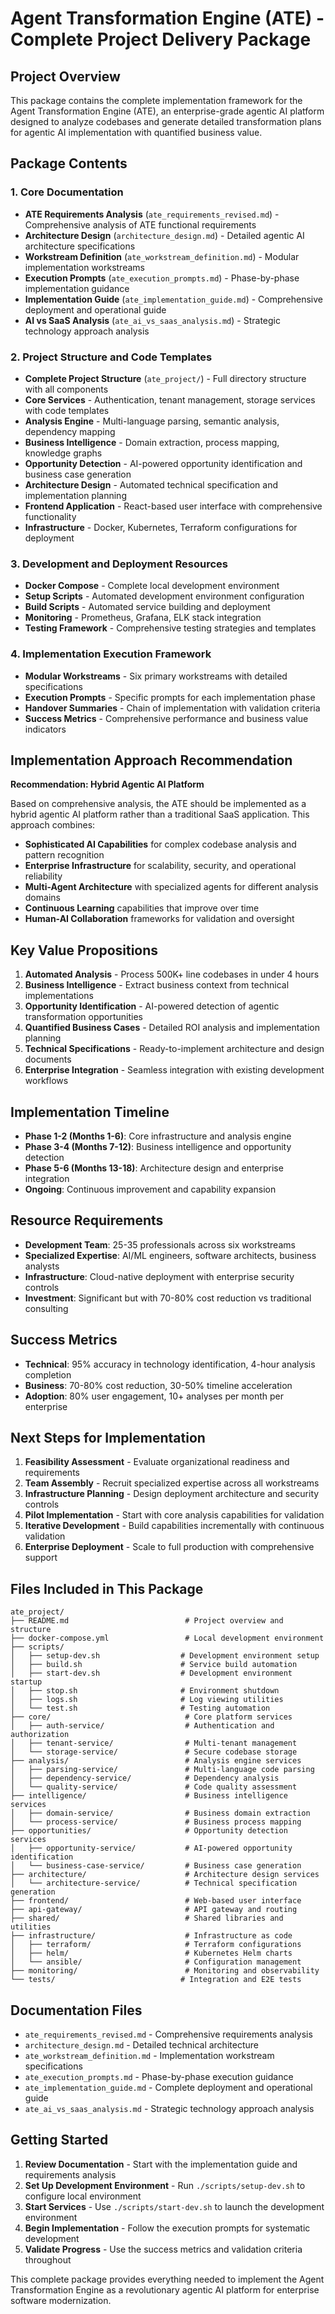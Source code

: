 # Agent Transformation Engine (ATE) - Complete Project Delivery Package

## Project Overview

This package contains the complete implementation framework for the Agent Transformation Engine (ATE), an enterprise-grade agentic AI platform designed to analyze codebases and generate detailed transformation plans for agentic AI implementation with quantified business value.

## Package Contents

### 1. Core Documentation
- **ATE Requirements Analysis** (`ate_requirements_revised.md`) - Comprehensive analysis of ATE functional requirements
- **Architecture Design** (`architecture_design.md`) - Detailed agentic AI architecture specifications
- **Workstream Definition** (`ate_workstream_definition.md`) - Modular implementation workstreams
- **Execution Prompts** (`ate_execution_prompts.md`) - Phase-by-phase implementation guidance
- **Implementation Guide** (`ate_implementation_guide.md`) - Comprehensive deployment and operational guide
- **AI vs SaaS Analysis** (`ate_ai_vs_saas_analysis.md`) - Strategic technology approach analysis

### 2. Project Structure and Code Templates
- **Complete Project Structure** (`ate_project/`) - Full directory structure with all components
- **Core Services** - Authentication, tenant management, storage services with code templates
- **Analysis Engine** - Multi-language parsing, semantic analysis, dependency mapping
- **Business Intelligence** - Domain extraction, process mapping, knowledge graphs
- **Opportunity Detection** - AI-powered opportunity identification and business case generation
- **Architecture Design** - Automated technical specification and implementation planning
- **Frontend Application** - React-based user interface with comprehensive functionality
- **Infrastructure** - Docker, Kubernetes, Terraform configurations for deployment

### 3. Development and Deployment Resources
- **Docker Compose** - Complete local development environment
- **Setup Scripts** - Automated development environment configuration
- **Build Scripts** - Automated service building and deployment
- **Monitoring** - Prometheus, Grafana, ELK stack integration
- **Testing Framework** - Comprehensive testing strategies and templates

### 4. Implementation Execution Framework
- **Modular Workstreams** - Six primary workstreams with detailed specifications
- **Execution Prompts** - Specific prompts for each implementation phase
- **Handover Summaries** - Chain of implementation with validation criteria
- **Success Metrics** - Comprehensive performance and business value indicators

## Implementation Approach Recommendation

**Recommendation: Hybrid Agentic AI Platform**

Based on comprehensive analysis, the ATE should be implemented as a hybrid agentic AI platform rather than a traditional SaaS application. This approach combines:

- **Sophisticated AI Capabilities** for complex codebase analysis and pattern recognition
- **Enterprise Infrastructure** for scalability, security, and operational reliability
- **Multi-Agent Architecture** with specialized agents for different analysis domains
- **Continuous Learning** capabilities that improve over time
- **Human-AI Collaboration** frameworks for validation and oversight

## Key Value Propositions

1. **Automated Analysis** - Process 500K+ line codebases in under 4 hours
2. **Business Intelligence** - Extract business context from technical implementations
3. **Opportunity Identification** - AI-powered detection of agentic transformation opportunities
4. **Quantified Business Cases** - Detailed ROI analysis and implementation planning
5. **Technical Specifications** - Ready-to-implement architecture and design documents
6. **Enterprise Integration** - Seamless integration with existing development workflows

## Implementation Timeline

- **Phase 1-2 (Months 1-6)**: Core infrastructure and analysis engine
- **Phase 3-4 (Months 7-12)**: Business intelligence and opportunity detection
- **Phase 5-6 (Months 13-18)**: Architecture design and enterprise integration
- **Ongoing**: Continuous improvement and capability expansion

## Resource Requirements

- **Development Team**: 25-35 professionals across six workstreams
- **Specialized Expertise**: AI/ML engineers, software architects, business analysts
- **Infrastructure**: Cloud-native deployment with enterprise security controls
- **Investment**: Significant but with 70-80% cost reduction vs traditional consulting

## Success Metrics

- **Technical**: 95% accuracy in technology identification, 4-hour analysis completion
- **Business**: 70-80% cost reduction, 30-50% timeline acceleration
- **Adoption**: 80% user engagement, 10+ analyses per month per enterprise

## Next Steps for Implementation

1. **Feasibility Assessment** - Evaluate organizational readiness and requirements
2. **Team Assembly** - Recruit specialized expertise across all workstreams
3. **Infrastructure Planning** - Design deployment architecture and security controls
4. **Pilot Implementation** - Start with core analysis capabilities for validation
5. **Iterative Development** - Build capabilities incrementally with continuous validation
6. **Enterprise Deployment** - Scale to full production with comprehensive support

## Files Included in This Package

```
ate_project/
├── README.md                          # Project overview and structure
├── docker-compose.yml                 # Local development environment
├── scripts/
│   ├── setup-dev.sh                  # Development environment setup
│   ├── build.sh                      # Service build automation
│   ├── start-dev.sh                  # Development environment startup
│   ├── stop.sh                       # Environment shutdown
│   ├── logs.sh                       # Log viewing utilities
│   └── test.sh                       # Testing automation
├── core/                              # Core platform services
│   ├── auth-service/                  # Authentication and authorization
│   ├── tenant-service/                # Multi-tenant management
│   └── storage-service/               # Secure codebase storage
├── analysis/                          # Analysis engine services
│   ├── parsing-service/               # Multi-language code parsing
│   ├── dependency-service/            # Dependency analysis
│   └── quality-service/               # Code quality assessment
├── intelligence/                      # Business intelligence services
│   ├── domain-service/                # Business domain extraction
│   └── process-service/               # Business process mapping
├── opportunities/                     # Opportunity detection services
│   ├── opportunity-service/           # AI-powered opportunity identification
│   └── business-case-service/         # Business case generation
├── architecture/                      # Architecture design services
│   └── architecture-service/          # Technical specification generation
├── frontend/                          # Web-based user interface
├── api-gateway/                       # API gateway and routing
├── shared/                            # Shared libraries and utilities
├── infrastructure/                    # Infrastructure as code
│   ├── terraform/                     # Terraform configurations
│   ├── helm/                          # Kubernetes Helm charts
│   └── ansible/                       # Configuration management
├── monitoring/                        # Monitoring and observability
└── tests/                            # Integration and E2E tests
```

## Documentation Files

- `ate_requirements_revised.md` - Comprehensive requirements analysis
- `architecture_design.md` - Detailed technical architecture
- `ate_workstream_definition.md` - Implementation workstream specifications
- `ate_execution_prompts.md` - Phase-by-phase execution guidance
- `ate_implementation_guide.md` - Complete deployment and operational guide
- `ate_ai_vs_saas_analysis.md` - Strategic technology approach analysis

## Getting Started

1. **Review Documentation** - Start with the implementation guide and requirements analysis
2. **Set Up Development Environment** - Run `./scripts/setup-dev.sh` to configure local environment
3. **Start Services** - Use `./scripts/start-dev.sh` to launch the development environment
4. **Begin Implementation** - Follow the execution prompts for systematic development
5. **Validate Progress** - Use the success metrics and validation criteria throughout

This complete package provides everything needed to implement the Agent Transformation Engine as a revolutionary agentic AI platform for enterprise software modernization.

